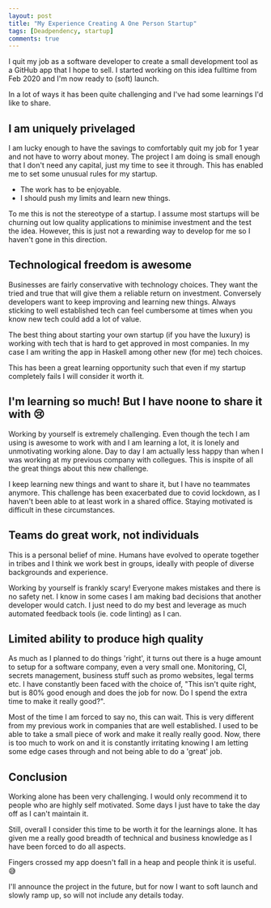 ```yaml
---
layout: post
title: "My Experience Creating A One Person Startup"
tags: [Deadpendency, startup]
comments: true
---
```


I quit my job as a software developer to create a small development tool as a GitHub app that I hope to sell. I started working on this idea fulltime from Feb 2020 and I'm now ready to (soft) launch.

In a lot of ways it has been quite challenging and I've had some learnings I'd like to share.

## I am uniquely privelaged

I am lucky enough to have the savings to comfortably quit my job for 1 year and not have to worry about money. The project I am doing is small enough that I don't need any capital, just my time to see it through. This has enabled me to set some unusual rules for my startup.

- The work has to be enjoyable.
- I should push my limits and learn new things.

To me this is not the stereotype of a startup. I assume most startups will be churning out low quality applications to minimise investment and the test the idea. However, this is just not a rewarding way to develop for me so I haven't gone in this direction.

## Technological freedom is awesome

Businesses are fairly conservative with technology choices. They want the tried and true that will give them a reliable return on investment. Conversely developers want to keep improving and learning new things. Always sticking to well established tech can feel cumbersome at times when you know new tech could add a lot of value.

The best thing about starting your own startup (if you have the luxury) is working with tech that is hard to get approved in most companies. In my case I am writing the app in Haskell among other new (for me) tech choices.

This has been a great learning opportunity such that even if my startup completely fails I will consider it worth it.

## I'm learning so much! But I have noone to share it with 😢

Working by yourself is extremely challenging. Even though the tech I am using is awesome to work with and I am learning a lot, it is lonely and unmotivating working alone. Day to day I am actually less happy than when I was working at my previous company with collegues. This is inspite of all the great things about this new challenge.

I keep learning new things and want to share it, but I have no teammates anymore. This challenge has been exacerbated due to covid lockdown, as I haven't been able to at least work in a shared office. Staying motivated is difficult in these circumstances.

## Teams do great work, not individuals

This is a personal belief of mine. Humans have evolved to operate together in tribes and I think we work best in groups, ideally with people of diverse backgrounds and experience.

Working by yourself is frankly scary! Everyone makes mistakes and there is no safety net. I know in some cases I am making bad decisions that another developer would catch. I just need to do my best and leverage as much automated feedback tools (ie. code linting) as I can.

## Limited ability to produce high quality

As much as I planned to do things 'right', it turns out there is a huge amount to setup for a software company, even a very small one. Monitoring, CI, secrets management, business stuff such as promo websites, legal terms etc. I have constantly been faced with the choice of, "This isn't quite right, but is 80% good enough and does the job for now. Do I spend the extra time to make it really good?".

Most of the time I am forced to say no, this can wait. This is very different from my previous work in companies that are well established. I used to be able to take a small piece of work and make it really really good. Now, there is too much to work on and it is constantly irritating knowing I am letting some edge cases through and not being able to do a 'great' job.

## Conclusion

Working alone has been very challenging. I would only recommend it to people who are highly self motivated. Some days I just have to take the day off as I can't maintain it.

Still, overall I consider this time to be worth it for the learnings alone. It has given me a really good breadth of technical and business knowledge as I have been forced to do all aspects.

Fingers crossed my app doesn't fall in a heap and people think it is useful. 😅

I'll announce the project in the future, but for now I want to soft launch and slowly ramp up, so will not include any details today.
